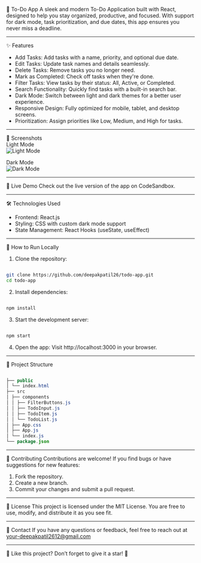 🌟 To-Do App
A sleek and modern To-Do Application built with React, designed to help you stay organized, productive, and focused. With support for dark mode, task prioritization, and due dates, this app ensures you never miss a deadline.

---

✨ Features

- Add Tasks: Add tasks with a name, priority, and optional due date.
- Edit Tasks: Update task names and details seamlessly.
- Delete Tasks: Remove tasks you no longer need.
- Mark as Completed: Check off tasks when they're done.
- Filter Tasks: View tasks by their status: All, Active, or Completed.
- Search Functionality: Quickly find tasks with a built-in search bar.
- Dark Mode: Switch between light and dark themes for a better user experience.
- Responsive Design: Fully optimized for mobile, tablet, and desktop screens.
- Prioritization: Assign priorities like Low, Medium, and High for tasks.

---
📸 Screenshots  
Light Mode  
![Light Mode](https://drive.google.com/uc?export=view&id=1RN4xVhdBSZ06NZSgRQIBlRjGesEPW3oz)

Dark Mode  
![Dark Mode](https://drive.google.com/uc?export=view&id=10XyQ5Ie_a-U-JhvU3RW2UL7zgXF2QAii)

---


🚀 Live Demo
Check out the live version of the app on CodeSandbox.

---

🛠️ Technologies Used

- Frontend: React.js
- Styling: CSS with custom dark mode support
- State Management: React Hooks (useState, useEffect)

---

📖 How to Run Locally

1. Clone the repository:

```bash

git clone https://github.com/deepakpatil26/todo-app.git
cd todo-app
```

2. Install dependencies:

```bash

npm install
```

3. Start the development server:

```bash

npm start
```

4. Open the app: Visit http://localhost:3000 in your browser.

---

📂 Project Structure

```java

├── public
│ └── index.html
├── src
│ ├── components
│ │ ├── FilterButtons.js
│ │ ├── TodoInput.js
│ │ ├── TodoItem.js
│ │ └── TodoList.js
│ ├── App.css
│ ├── App.js
│ └── index.js
└── package.json
```

---

🌈 Contributing
Contributions are welcome! If you find bugs or have suggestions for new features:

1. Fork the repository.
2. Create a new branch.
3. Commit your changes and submit a pull request.

---

📝 License
This project is licensed under the MIT License. You are free to use, modify, and distribute it as you see fit.

---

📧 Contact
If you have any questions or feedback, feel free to reach out at your-deepakpatil2612@gmail.com

---

🌟 Like this project? Don’t forget to give it a star! 🌟
